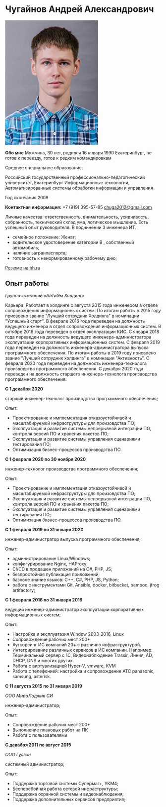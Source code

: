 Чугайнов Андрей Александрович
=====================

![Photo](https://github.com/chuga07/resume/blob/master/photo.jpeg)

**Обо мне**
Мужчина, 30 лет, родился 16 января 1990
Екатеринбург, не готов к переезду, готов к редким командировкам

Среднее специальное образование: 

Российский государственный профессионально-педагогический университет, Екатеринбург
Информационные технологии, Автоматизированные системы обработки информации и управления

Год окончания 2009

**Контактная информация:**
+7 (919) 395-57-85 
chuga2012@gmail.com

Личные качества: ответственность, внимательность, усидчивость, собранность, технический склад ума, логическое мышление.
Есть успешный опыт руководителя. В подчинении 3 инженера ИТ.

- семейное положение: Женат;
- водительское удостоверение категории B , собственный автомобиль;
- наличие загранпаспорта;
- готовность к ненормированному рабочему дню;

[Резюме на hh.ru](https://ekaterinburg.hh.ru/resume/cb8fc5dcff025a838f0039ed1f65394949386b)

Опыт работы
-----------------------------------

*Группа компаний «АйТиЭм Холдинг»*

Карьера:
Работает в холдинге с августа 2015 года инженером в отделе сопровождения информационных систем. По итогам работы в 2015 году присвоено звание "Лучший сотрудник Холдинга" в номинации "Успешный старт". В феврале 2016 года переведен на должность ведущего инженера в отдел сопровождения информационных систем. В октябре 2016 года переведен в отдел эксплуатации КИС. С января 2018 года переведен на должность ведущего инженера-администратора эксплуатации корпоративных информационных систем. С февраля 2019 года переведен на должность инженера-администратора выпуска программного обеспечения. По итогам работы в 2019 году присвоено звание "Лучший сотрудник холдинга" в номинации "Активность". С февраля 2020 года переведен на должность инженера-технолога производства программного обеспечения. С декабря 2020 года переведен на должность старшего инженера-технолога производства программного обеспечения.

**С 1 декабря 2020** 
 
старший инженер-технолог производства программного обеспечения;

Опыт:

- Проектирование и имплементация отказоустойчивой и масштабируемой инфраструктуры для произовдства ПО;
- Эксплуатация и развитие системы непрерывной интеграции ПО, контроля версий ПО и хранения пакетов ПО; 
- Эксплуатация и развитие системы управления сценариями тестирования ПО;
- Оптимизация бизнес-процессов производства ПО.


**С 1 февраля 2020 по 30 ноября 2020** 
 
инженер-технолог производства программного обеспечения;

Опыт:

- Проектирование и имплементация отказоустойчивой и масштабируемой инфраструктуры для произовдства ПО;
- Эксплуатация и развитие системы непрерывной интеграции ПО, контроля версий ПО и хранения пакетов ПО; 
- Эксплуатация и развитие системы управления сценариями тестирования ПО;
- Оптимизация бизнес-процессов производства ПО.

**С 1 февраля 2019 по 31 января 2020**

инженер-администратор выпуска программного обеспечения;

Опыт:

- администрирование Linux/Windows;
- конфигурирование Nginx, HAProxy;
- CI/CD в продашен приложений на C#, PHP, JS;
- безпростойная публикация приложений;
- базовое знание языков: C++, C#, PHP, JS, Python;
- работа с инструментами Git, Ansible, docker, bitbucket, bamboo, jfrog artifactory;

**С 1 февраля 2016 по 31 января 2019**

ведущий инженер-администратор эксплуатации корпоративных информационных систем;

Опыт:

- Настройка и эксплуатазия Window 2003-2016, Linux
- Сопровождение рабочих мест 200+
- Аутсорсинг ИС компаний 20+ с различно инфраструктурой.
- Интегрирование различных сервисов в ИС компании. Например: Терминальный сервер с 1С, Видеонаблюдение Trassir, Линия, AD, DHCP, DNS и многих других.
- Работа с виртуализацией Hyper-V, vmware, KVM
- Работа с телефонией: настройка и сопровождение АТС panasonic, samsung, asterisk.

**С 11 августа 2015 по 31 января 2019**

*ООО МираЛоджик СИ*

инженер-администратор;

Опыт:

- Сопровождение рабочих мест 200+
- Выполнение плановых работ на ПК
- Работа с пользователями

**С декабря 2011 по август 2015**

*ООО Гудзон*

системный администратор;

Опыт:

- Поддержка торговой системы Супермаг+, УКМ4;
- Бесперебойная работа сетевой инфраструктуры;
- Поддержка охранной системы и видеонаблюдения;
- Поддержка дополнительных сервисов предприятия;